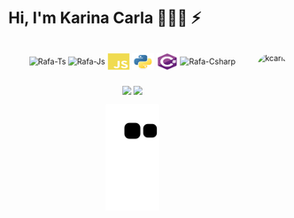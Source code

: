 # Hi, I'm Karina Carla 👩🏽‍💻 ⚡
<div align="center">
 
<div style="display: inline_block"><br>
<img  align="center" alt="Rafa-Ts" height="30" width="40" src="https://cdn.jsdelivr.net/gh/devicons/devicon/icons/html5/html5-plain-wordmark.svg"/>
 <img align="center" alt="Rafa-Js" height="30" width="40"src="https://cdn.jsdelivr.net/gh/devicons/devicon/icons/css3/css3-plain-wordmark.svg" />
 <img align="center" alt="Rafa-Js" height="30" width="40" src="https://raw.githubusercontent.com/devicons/devicon/master/icons/javascript/javascript-plain.svg">
 <img align="center" alt="Rafa-Python" height="30" width="40" src="https://raw.githubusercontent.com/devicons/devicon/master/icons/python/python-original.svg">
 <img align="center" alt="Rafa-Csharp" height="30" width="40" src="https://raw.githubusercontent.com/devicons/devicon/master/icons/csharp/csharp-original.svg">
 <img align="center" alt="Rafa-Csharp" height="30" width="40" src="https://cdn.jsdelivr.net/gh/devicons/devicon/icons/selenium/selenium-original.svg" />
          
  
  
  
 
 <img align="right" alt="kcarla" height="150" style="border-radius:50px;" src="https://1.bp.blogspot.com/-fRs_0mFIrWM/VAhqJXR1pmI/AAAAAAAALkQ/JRScFBJzIpw/s1600/Vegeta%2B3.gif">
</div>
  
  ##
 
<div> 
 
 <a href = "mailto:contatorafaballerini@gmail.com"><img src="https://img.shields.io/badge/-Gmail-%23333?style=for-the-badge&logo=gmail&logoColor=white" target="_blank"></a>
  <a href="https://www.linkedin.com/in/rafaella-ballerini-45875016a" target="_blank"><img src="https://img.shields.io/badge/-LinkedIn-%230077B5?style=for-the-badge&logo=linkedin&logoColor=white" target="_blank"></a> 
 
  ![Snake animation](https://github.com/rafaballerini/rafaballerini/blob/output/github-contribution-grid-snake.svg)
 
</div>

